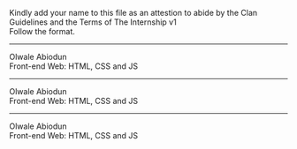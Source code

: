 Kindly add your name to this file as an attestion to abide by the Clan Guidelines and the Terms of The Internship v1
<br/> Follow the format.<br/> 
___
Olwale Abiodun<br/>
Front-end Web: HTML, CSS and JS
___
Olwale Abiodun<br/>
Front-end Web: HTML, CSS and JS
___
Olwale Abiodun<br/>
Front-end Web: HTML, CSS and JS